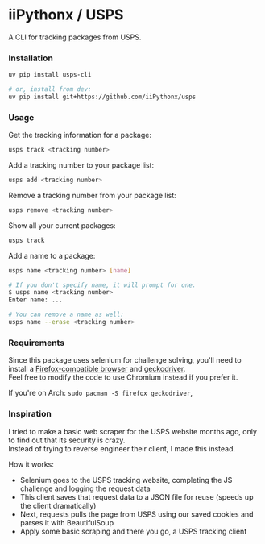 # iiPythonx / USPS

A CLI for tracking packages from USPS.

### Installation

```sh
uv pip install usps-cli

# or, install from dev:
uv pip install git+https://github.com/iiPythonx/usps
```

### Usage

Get the tracking information for a package:
```sh
usps track <tracking number>
```

Add a tracking number to your package list:
```sh
usps add <tracking number>
```

Remove a tracking number from your package list:
```sh
usps remove <tracking number>
```

Show all your current packages:
```sh
usps track
```

Add a name to a package:
```sh
usps name <tracking number> [name]

# If you don't specify name, it will prompt for one.
$ usps name <tracking number>
Enter name: ...

# You can remove a name as well:
usps name --erase <tracking number>
```

### Requirements

Since this package uses selenium for challenge solving, you'll need to install a [Firefox-compatible browser](https://www.mozilla.org/en-US/firefox) and [geckodriver](https://github.com/mozilla/geckodriver/releases).  
Feel free to modify the code to use Chromium instead if you prefer it.

If you're on Arch: `sudo pacman -S firefox geckodriver`,

### Inspiration

I tried to make a basic web scraper for the USPS website months ago, only to find out that its security is crazy.  
Instead of trying to reverse engineer their client, I made this instead.

How it works:
- Selenium goes to the USPS tracking website, completing the JS challenge and logging the request data
- This client saves that request data to a JSON file for reuse (speeds up the client dramatically)
- Next, requests pulls the page from USPS using our saved cookies and parses it with BeautifulSoup
- Apply some basic scraping and there you go, a USPS tracking client
